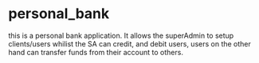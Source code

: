 # personal_bank
this is a personal bank application. It allows the superAdmin to setup clients/users whilist the SA can credit, and debit users, users on the other hand can transfer funds from their account to others.
